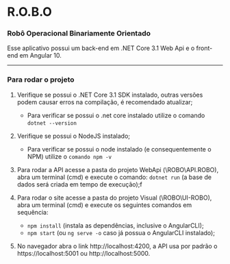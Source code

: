 # R.O.B.O

### Robô Operacional Binariamente Orientado

Esse aplicativo possui um back-end em .NET Core 3.1 Web Api e o front-end em Angular 10.

---

### Para rodar o projeto

1. Verifique se possui o .NET Core 3.1 SDK instalado, outras versões podem causar erros na compilação, é recomendado atualizar;
    - Para verificar se possui o .net core instalado utilize o comando ```dotnet --version```

2. Verifique se possui o NodeJS instalado;
    - Para verificar se possui o node instalado (e consequentemente o NPM) utilize o ```comando npm -v```

3. Para rodar a API acesse a pasta do projeto WebApi (\ROBO\API.ROBO), abra um terminal (cmd) e execute o comando: ```dotnet run``` (a base de dados será criada em tempo de execução);f

4. Para rodar o site acesse a pasta do projeto Visual (\ROBO\UI-ROBO), abra um terminal (cmd) e execute os seguintes comandos em sequência:
    - ```npm install``` (instala as dependências, inclusive o AngularCLI);
    - ```npm start``` (ou ```ng serve -o``` caso já possua o AngularCLI instalado);

5. No navegador abra o link http://localhost:4200, a API usa por padrão o https://localhost:5001 ou http://localhost:5000.

